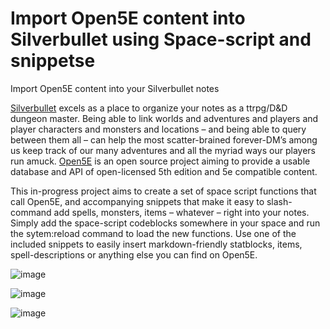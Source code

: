 # Import Open5E content into Silverbullet using Space-script and snippetse
Import Open5E content into your Silverbullet notes

[Silverbullet](https://silverbullet.md/) excels as a place to organize your notes as a ttrpg/D&D dungeon master. Being able to link worlds and adventures and players and player characters and monsters and locations – and being able to query between them all – can help the most scatter-brained forever-DM’s among us keep track of our many adventures and all the myriad ways our players run amuck.
[Open5E](https://open5e.com/) is an open source project aiming to provide a usable database and API of open-licensed 5th edition and 5e compatible content.

This in-progress project aims to create a set of space script functions that call Open5E, and accompanying snippets that make it easy to slash-command add spells, monsters, items – whatever – right into your notes. Simply add the space-script codeblocks somewhere in your space and run the sytem:reload command to load the new functions. Use one of the included snippets to easily insert markdown-friendly statblocks, items, spell-descriptions or anything else you can find on Open5E.

![image](https://github.com/SONDLecT/silverbullet-open5e/assets/74430318/67be22d9-2667-41c6-b5e2-5d8d7dd7cc4f)

![image](https://github.com/SONDLecT/silverbullet-open5e/assets/74430318/3dbb3c61-b76a-4485-9d3e-6cadedb1bd77)

![image](https://github.com/SONDLecT/silverbullet-open5e/assets/74430318/2b1c27e9-1b85-4ca4-ae56-d2685a501089)

